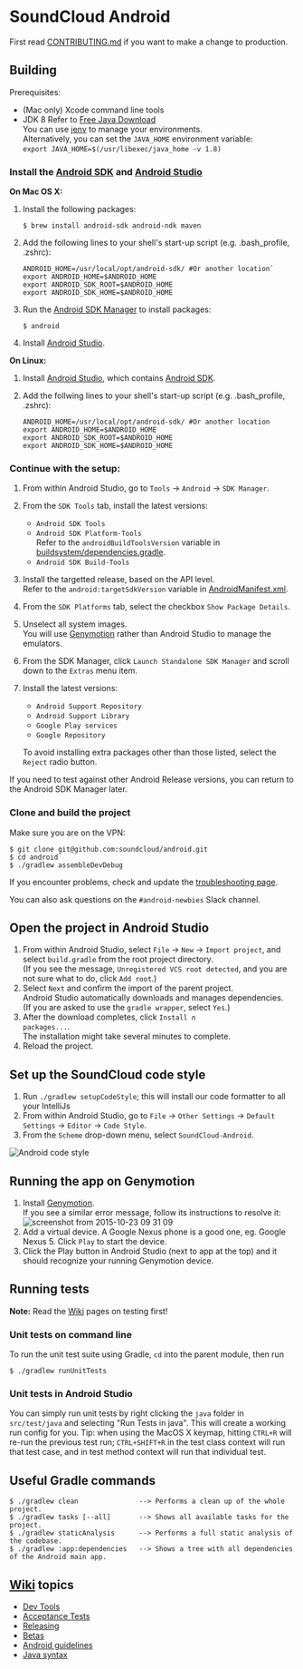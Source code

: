 # SoundCloud Android

First read [CONTRIBUTING.md](CONTRIBUTING.md) if you want to make a change to production.

## Building

Prerequisites:

* (Mac only) Xcode command line tools
* JDK 8
  Refer to [Free Java Download][]<br>
  You can use [jenv][] to manage your environments.<br>
  Alternatively, you can set the `JAVA_HOME` environment variable:<br>
	`export JAVA_HOME=$(/usr/libexec/java_home -v 1.8)`

### Install the [Android SDK][] and [Android Studio][]

**On Mac OS X:**

1. Install the following packages:

    `$ brew install android-sdk android-ndk maven`

2. Add the following lines to your shell's start-up script (e.g. .bash_profile, .zshrc):

    ```
    ANDROID_HOME=/usr/local/opt/android-sdk/ #Or another location`
    export ANDROID_HOME=$ANDROID_HOME
    export ANDROID_SDK_ROOT=$ANDROID_HOME
    export ANDROID_SDK_HOME=$ANDROID_HOME
    ```

3. Run the [Android SDK Manager][] to install packages:

    `$ android`

4. Install [Android Studio][].

**On Linux:**

1. Install [Android Studio][], which contains [Android SDK][].
2. Add the follwing lines to your shell's start-up script (e.g. .bash_profile, .zshrc):

    ```
    ANDROID_HOME=/usr/local/opt/android-sdk/ #Or another location
    export ANDROID_HOME=$ANDROID_HOME
    export ANDROID_SDK_ROOT=$ANDROID_HOME
    export ANDROID_SDK_HOME=$ANDROID_HOME
    ```

### Continue with the setup:

1. From within Android Studio, go to `Tools` &rarr; `Android` &rarr; `SDK Manager`.
2. From the `SDK Tools` tab, install the latest versions:<br>
   * `Android SDK Tools`<br>
   * `Android SDK Platform-Tools`<br>Refer to the `androidBuildToolsVersion` variable in [buildsystem/dependencies.gradle](buildsystem/dependencies.gradle).<br>
   * `Android SDK Build-Tools`<br>
3. Install the targetted release, based on the API level.<br>Refer to the `android:targetSdkVersion` variable in [AndroidManifest.xml](app/AndroidManifest.xml).
4. From the `SDK Platforms` tab, select the checkbox `Show Package Details`.
5. Unselect all system images.<br>You will use [Genymotion][] rather than Android Studio to manage the emulators.
6. From the SDK Manager, click `Launch Standalone SDK Manager` and scroll down to the `Extras` menu item.
7. Install the latest versions:
   * `Android Support Repository`
   * `Android Support Library`
   * `Google Play services`
   * `Google Repository`

   To avoid installing extra packages other than those listed, select the `Reject` radio button.

If you need to test against other Android Release versions, you can return to the Android SDK Manager later.

### Clone and build the project

Make sure you are on the VPN:

    $ git clone git@github.com:soundcloud/android.git
    $ cd android
    $ ./gradlew assembleDevDebug

If you encounter problems, check and update the [troubleshooting page](https://github.com/soundcloud/android/wiki/Troubleshooting).

You can also ask questions on the `#android-newbies` Slack channel.

## Open the project in Android Studio

1. From within Android Studio, select `File` &rarr; `New` &rarr; `Import project`, and select `build.gradle` from the root project directory.<br>(If you see the message, `Unregistered VCS root detected`, and you are not sure what to do, click `Add root`.)
2. Select `Next` and confirm the import of the parent project.<br>Android Studio automatically downloads and manages dependencies.<br>(If you are asked to use the `gradle wrapper`, select `Yes`.)<br>
3. After the download completes, click <code>Install <i>n</i> packages...</code>.<br>The installation might take several minutes to complete.
4. Reload the project.

## Set up the SoundCloud code style

1. Run `./gradlew setupCodeStyle`; this will install our code formatter to all your IntelliJs
2. From within Android Studio, go to `File` &rarr; `Other Settings` &rarr; `Default Settings` &rarr; `Editor` &rarr; `Code Style`.
3. From the `Scheme` drop-down menu, select `SoundCloud-Android`.

![Android code style][Android code style]

## Running the app on Genymotion

1. Install [Genymotion][].<br>If you see a similar error message, follow its instructions to resolve it: ![screenshot from 2015-10-23 09 31 09](https://cloud.githubusercontent.com/assets/1639324/10687056/705aec32-796a-11e5-85f2-d228e5bf0b6f.png)
2. Add a virtual device. A Google Nexus phone is a good one, eg. Google Nexus 5. Click `Play` to start the device.
3. Click the Play button in Android Studio (next to app at the top) and it should recognize your running Genymotion device.

## Running tests

**Note:** Read the [Wiki](https://github.com/soundcloud/android/wiki) pages on testing first!

### Unit tests on command line

To run the unit test suite using Gradle, `cd` into the parent module, then run

    $ ./gradlew runUnitTests

### Unit tests in Android Studio

You can simply run unit tests by right clicking the `java` folder in `src/test/java` and selecting "Run Tests in java". This will create a working run config for you. Tip: when using the MacOS X keymap, hitting `CTRL+R` will re-run the previous test run; `CTRL+SHIFT+R` in the test class context will run that test case, and in test method context will run that individual test.

## Useful Gradle commands

    $ ./gradlew clean               --> Performs a clean up of the whole project.
    $ ./gradlew tasks [--all]       --> Shows all available tasks for the project.
    $ ./gradlew staticAnalysis      --> Performs a full static analysis of the codebase.
    $ ./gradlew :app:dependencies   --> Shows a tree with all dependencies of the Android main app.

## [Wiki][wiki] topics

* [Dev Tools][dev-tools]
* [Acceptance Tests][acceptance-tests]
* [Releasing][releasing]
* [Betas][betas]
* [Android guidelines][android-guide]
* [Java syntax][java-syntax]

[Free Java Download]: http://java.com/en/download
[Android SDK]: http://developer.android.com/sdk/index.html
[Android SDK Manager]: http://developer.android.com/sdk/installing/adding-packages.html
[Android Studio]: http://developer.android.com/sdk/index.html
[Genymotion]: https://www.genymotion.com
[Jenv]: http://www.jenv.be/
[wiki]: https://github.com/soundcloud/android/wiki/
[releasing]: https://github.com/soundcloud/android/wiki/Releasing
[betas]: https://github.com/soundcloud/android/wiki/Betas
[acceptance-tests]: https://github.com/soundcloud/android/wiki/Acceptance-Tests
[android-guide]: https://github.com/soundcloud/android/wiki/Android-Guidelines
[java-syntax]: https://github.com/soundcloud/android/wiki/Java-Syntax-Conventions
[JUnit default run config]: http://f.cl.ly/items/3q3m3v2U0C1b0w1c2D2G/default_junit_run_configuration.png
[Android code style]: http://f.cl.ly/items/1j0U3Q0i330b3G2D3G1D/codestye_soundcloud.png
[dev-tools]: https://github.com/soundcloud/android/wiki/Dev-Tools
